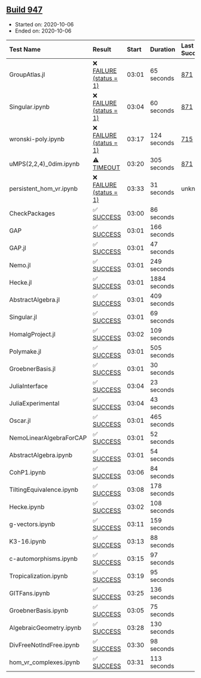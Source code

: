 ## [Build 947](https://oscarci.mathematik.uni-kl.de/job/oscar-stable/947/)

* Started on: 2020-10-06
* Ended on: 2020-10-06

| Test Name    | Result | Start | Duration | Last Success | First Failure |
|:-------------|:-------|:------|:---------|:-------------|:--------------|
| GroupAtlas.jl | ❌ [FAILURE (status = 1)](https://oscarci.mathematik.uni-kl.de/job/oscar-stable/947/artifact/logs/build-947/GroupAtlas.jl.log) | 03:01 | 65 seconds | [871](https://oscarci.mathematik.uni-kl.de/job/oscar-stable/871/) | [872](https://oscarci.mathematik.uni-kl.de/job/oscar-stable/872/) |
| Singular.ipynb | ❌ [FAILURE (status = 1)](https://oscarci.mathematik.uni-kl.de/job/oscar-stable/947/artifact/logs/build-947/Singular.ipynb.log) | 03:04 | 60 seconds | [871](https://oscarci.mathematik.uni-kl.de/job/oscar-stable/871/) | [872](https://oscarci.mathematik.uni-kl.de/job/oscar-stable/872/) |
| wronski-poly.ipynb | ❌ [FAILURE (status = 1)](https://oscarci.mathematik.uni-kl.de/job/oscar-stable/947/artifact/logs/build-947/wronski-poly.ipynb.log) | 03:17 | 124 seconds | [715](https://oscarci.mathematik.uni-kl.de/job/oscar-stable/715/) | [716](https://oscarci.mathematik.uni-kl.de/job/oscar-stable/716/) |
| uMPS(2,2,4)_0dim.ipynb | ⚠ [TIMEOUT](https://oscarci.mathematik.uni-kl.de/job/oscar-stable/947/artifact/logs/build-947/uMPS-2-2-4-_0dim.ipynb.log) | 03:20 | 305 seconds | [871](https://oscarci.mathematik.uni-kl.de/job/oscar-stable/871/) | [872](https://oscarci.mathematik.uni-kl.de/job/oscar-stable/872/) |
| persistent_hom_vr.ipynb | ❌ [FAILURE (status = 1)](https://oscarci.mathematik.uni-kl.de/job/oscar-stable/947/artifact/logs/build-947/persistent_hom_vr.ipynb.log) | 03:33 | 31 seconds | unknown | unknown |
| CheckPackages | ✅ [SUCCESS](https://oscarci.mathematik.uni-kl.de/job/oscar-stable/947/artifact/logs/build-947/CheckPackages.log) | 03:00 | 86 seconds |  |  |
| GAP | ✅ [SUCCESS](https://oscarci.mathematik.uni-kl.de/job/oscar-stable/947/artifact/logs/build-947/GAP.log) | 03:01 | 166 seconds |  |  |
| GAP.jl | ✅ [SUCCESS](https://oscarci.mathematik.uni-kl.de/job/oscar-stable/947/artifact/logs/build-947/GAP.jl.log) | 03:01 | 47 seconds |  |  |
| Nemo.jl | ✅ [SUCCESS](https://oscarci.mathematik.uni-kl.de/job/oscar-stable/947/artifact/logs/build-947/Nemo.jl.log) | 03:01 | 249 seconds |  |  |
| Hecke.jl | ✅ [SUCCESS](https://oscarci.mathematik.uni-kl.de/job/oscar-stable/947/artifact/logs/build-947/Hecke.jl.log) | 03:01 | 1884 seconds |  |  |
| AbstractAlgebra.jl | ✅ [SUCCESS](https://oscarci.mathematik.uni-kl.de/job/oscar-stable/947/artifact/logs/build-947/AbstractAlgebra.jl.log) | 03:01 | 409 seconds |  |  |
| Singular.jl | ✅ [SUCCESS](https://oscarci.mathematik.uni-kl.de/job/oscar-stable/947/artifact/logs/build-947/Singular.jl.log) | 03:01 | 69 seconds |  |  |
| HomalgProject.jl | ✅ [SUCCESS](https://oscarci.mathematik.uni-kl.de/job/oscar-stable/947/artifact/logs/build-947/HomalgProject.jl.log) | 03:02 | 109 seconds |  |  |
| Polymake.jl | ✅ [SUCCESS](https://oscarci.mathematik.uni-kl.de/job/oscar-stable/947/artifact/logs/build-947/Polymake.jl.log) | 03:01 | 505 seconds |  |  |
| GroebnerBasis.jl | ✅ [SUCCESS](https://oscarci.mathematik.uni-kl.de/job/oscar-stable/947/artifact/logs/build-947/GroebnerBasis.jl.log) | 03:01 | 30 seconds |  |  |
| JuliaInterface | ✅ [SUCCESS](https://oscarci.mathematik.uni-kl.de/job/oscar-stable/947/artifact/logs/build-947/JuliaInterface.log) | 03:04 | 23 seconds |  |  |
| JuliaExperimental | ✅ [SUCCESS](https://oscarci.mathematik.uni-kl.de/job/oscar-stable/947/artifact/logs/build-947/JuliaExperimental.log) | 03:04 | 43 seconds |  |  |
| Oscar.jl | ✅ [SUCCESS](https://oscarci.mathematik.uni-kl.de/job/oscar-stable/947/artifact/logs/build-947/Oscar.jl.log) | 03:01 | 465 seconds |  |  |
| NemoLinearAlgebraForCAP | ✅ [SUCCESS](https://oscarci.mathematik.uni-kl.de/job/oscar-stable/947/artifact/logs/build-947/NemoLinearAlgebraForCAP.log) | 03:01 | 52 seconds |  |  |
| AbstractAlgebra.ipynb | ✅ [SUCCESS](https://oscarci.mathematik.uni-kl.de/job/oscar-stable/947/artifact/logs/build-947/AbstractAlgebra.ipynb.log) | 03:01 | 54 seconds |  |  |
| CohP1.ipynb | ✅ [SUCCESS](https://oscarci.mathematik.uni-kl.de/job/oscar-stable/947/artifact/logs/build-947/CohP1.ipynb.log) | 03:06 | 84 seconds |  |  |
| TiltingEquivalence.ipynb | ✅ [SUCCESS](https://oscarci.mathematik.uni-kl.de/job/oscar-stable/947/artifact/logs/build-947/TiltingEquivalence.ipynb.log) | 03:08 | 178 seconds |  |  |
| Hecke.ipynb | ✅ [SUCCESS](https://oscarci.mathematik.uni-kl.de/job/oscar-stable/947/artifact/logs/build-947/Hecke.ipynb.log) | 03:02 | 108 seconds |  |  |
| g-vectors.ipynb | ✅ [SUCCESS](https://oscarci.mathematik.uni-kl.de/job/oscar-stable/947/artifact/logs/build-947/g-vectors.ipynb.log) | 03:11 | 159 seconds |  |  |
| K3-16.ipynb | ✅ [SUCCESS](https://oscarci.mathematik.uni-kl.de/job/oscar-stable/947/artifact/logs/build-947/K3-16.ipynb.log) | 03:13 | 88 seconds |  |  |
| c-automorphisms.ipynb | ✅ [SUCCESS](https://oscarci.mathematik.uni-kl.de/job/oscar-stable/947/artifact/logs/build-947/c-automorphisms.ipynb.log) | 03:15 | 97 seconds |  |  |
| Tropicalization.ipynb | ✅ [SUCCESS](https://oscarci.mathematik.uni-kl.de/job/oscar-stable/947/artifact/logs/build-947/Tropicalization.ipynb.log) | 03:19 | 95 seconds |  |  |
| GITFans.ipynb | ✅ [SUCCESS](https://oscarci.mathematik.uni-kl.de/job/oscar-stable/947/artifact/logs/build-947/GITFans.ipynb.log) | 03:25 | 136 seconds |  |  |
| GroebnerBasis.ipynb | ✅ [SUCCESS](https://oscarci.mathematik.uni-kl.de/job/oscar-stable/947/artifact/logs/build-947/GroebnerBasis.ipynb.log) | 03:05 | 75 seconds |  |  |
| AlgebraicGeometry.ipynb | ✅ [SUCCESS](https://oscarci.mathematik.uni-kl.de/job/oscar-stable/947/artifact/logs/build-947/AlgebraicGeometry.ipynb.log) | 03:28 | 130 seconds |  |  |
| DivFreeNotIndFree.ipynb | ✅ [SUCCESS](https://oscarci.mathematik.uni-kl.de/job/oscar-stable/947/artifact/logs/build-947/DivFreeNotIndFree.ipynb.log) | 03:30 | 98 seconds |  |  |
| hom_vr_complexes.ipynb | ✅ [SUCCESS](https://oscarci.mathematik.uni-kl.de/job/oscar-stable/947/artifact/logs/build-947/hom_vr_complexes.ipynb.log) | 03:31 | 113 seconds |  |  |
